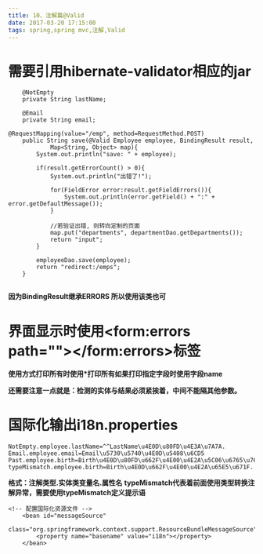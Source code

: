```yaml
---
title: 10、注解篇@Valid
date: 2017-03-20 17:15:00
tags: spring,spring mvc,注解,Valid
---
```

# 需要引用hibernate-validator相应的jar
```
    @NotEmpty
	private String lastName;

	@Email
	private String email;
```
```
@RequestMapping(value="/emp", method=RequestMethod.POST)
	public String save(@Valid Employee employee, BindingResult result, 
			Map<String, Object> map){
		System.out.println("save: " + employee);
		
		if(result.getErrorCount() > 0){
			System.out.println("出错了!");
			
			for(FieldError error:result.getFieldErrors()){
				System.out.println(error.getField() + ":" + error.getDefaultMessage());
			}
			
			//若验证出错, 则转向定制的页面
			map.put("departments", departmentDao.getDepartments());
			return "input";
		}
		
		employeeDao.save(employee);
		return "redirect:/emps";
	}
	
```
**因为BindingResult继承ERRORS 所以使用该类也可**
# 界面显示时使用<form:errors path=""></form:errors>标签
**使用方式打印所有时使用\*打印所有如果打印指定字段时使用字段name**

**还需要注意一点就是：检测的实体与结果必须紧挨着，中间不能隔其他参数。**
# 国际化输出i18n.properties
```
NotEmpty.employee.lastName=^^LastName\u4E0D\u80FD\u4E3A\u7A7A.
Email.employee.email=Email\u5730\u5740\u4E0D\u5408\u6CD5
Past.employee.birth=Birth\u4E0D\u80FD\u662F\u4E00\u4E2A\u5C06\u6765\u7684\u65F6\u95F4. 
typeMismatch.employee.birth=Birth\u4E0D\u662F\u4E00\u4E2A\u65E5\u671F. 
```
**格式：注解类型.实体类变量名.属性名**
**typeMismatch代表着前面使用类型转换注解异常，需要使用typeMismatch定义提示语**
```
<!-- 配置国际化资源文件 -->
	<bean id="messageSource"
		class="org.springframework.context.support.ResourceBundleMessageSource">
		<property name="basename" value="i18n"></property>
	</bean>
```